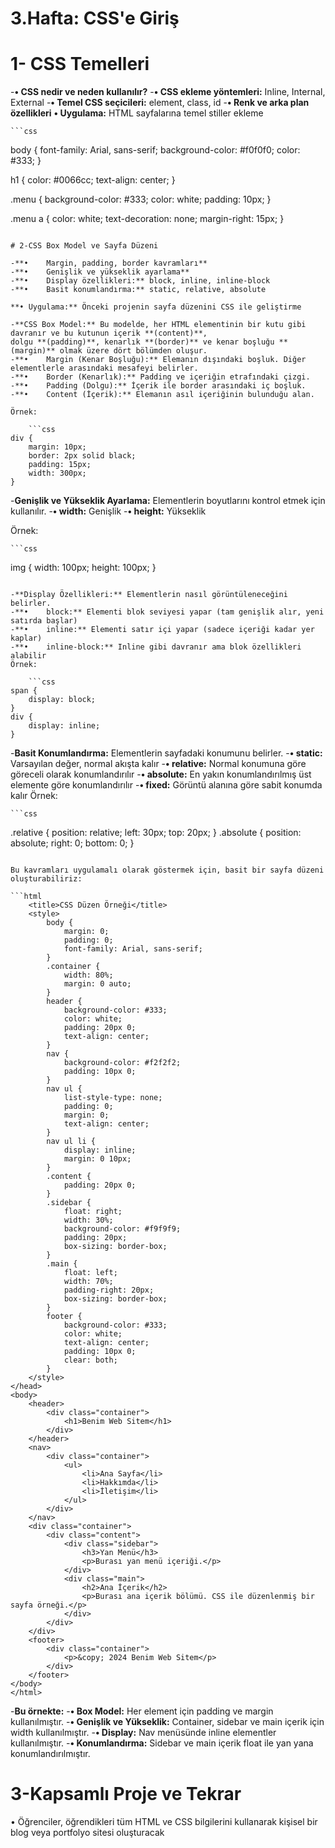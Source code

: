 # 3.Hafta: CSS'e Giriş

# 1- CSS Temelleri

-**•	CSS nedir ve neden kullanılır?**
-**•	CSS ekleme yöntemleri:** Inline, Internal, External
-**•	Temel CSS seçicileri:** element, class, id
-**•	Renk ve arka plan özellikleri**
**•	Uygulama:** HTML sayfalarına temel stiller ekleme

    ```css
body {
    font-family: Arial, sans-serif;
    background-color: #f0f0f0;
    color: #333;
}

h1 {
    color: #0066cc;
    text-align: center;
}

.menu {
    background-color: #333;
    color: white;
    padding: 10px;
}

.menu a {
    color: white;
    text-decoration: none;
    margin-right: 15px;
}

```

# 2-CSS Box Model ve Sayfa Düzeni

-**•	Margin, padding, border kavramları**
-**•	Genişlik ve yükseklik ayarlama**
-**•	Display özellikleri:** block, inline, inline-block
-**•	Basit konumlandırma:** static, relative, absolute

**•	Uygulama:** Önceki projenin sayfa düzenini CSS ile geliştirme

-**CSS Box Model:** Bu modelde, her HTML elementinin bir kutu gibi davranır ve bu kutunun içerik **(content)**,
dolgu **(padding)**, kenarlık **(border)** ve kenar boşluğu **(margin)** olmak üzere dört bölümden oluşur.
-**•	Margin (Kenar Boşluğu):** Elemanın dışındaki boşluk. Diğer elementlerle arasındaki mesafeyi belirler.
-**•	Border (Kenarlık):** Padding ve içeriğin etrafındaki çizgi.
-**•	Padding (Dolgu):** İçerik ile border arasındaki iç boşluk.
-**•	Content (İçerik):** Elemanın asıl içeriğinin bulunduğu alan.

Örnek:

    ```css
div {
    margin: 10px;
    border: 2px solid black;
    padding: 15px;
    width: 300px;
}

```

-**Genişlik ve Yükseklik Ayarlama:** Elementlerin boyutlarını kontrol etmek için kullanılır.
-**•	width:** Genişlik
-**•	height:** Yükseklik

Örnek:

    ```css
img {
    width: 100px;
    height: 100px;
}

```

-**Display Özellikleri:** Elementlerin nasıl görüntüleneceğini belirler.
-**•	block:** Elementi blok seviyesi yapar (tam genişlik alır, yeni satırda başlar)
-**•	inline:** Elementi satır içi yapar (sadece içeriği kadar yer kaplar)
-**•	inline-block:** Inline gibi davranır ama blok özellikleri alabilir
Örnek:

    ```css
span {
    display: block;
}
div {
    display: inline;
}

```

-**Basit Konumlandırma:** Elementlerin sayfadaki konumunu belirler.
-**•	static:** Varsayılan değer, normal akışta kalır
-**•	relative:** Normal konumuna göre göreceli olarak konumlandırılır
-**•	absolute:** En yakın konumlandırılmış üst elemente göre konumlandırılır
-**•	fixed:** Görüntü alanına göre sabit konumda kalır
Örnek:

    ```css
.relative {
    position: relative;
    left: 30px;
    top: 20px;
}
.absolute {
    position: absolute;
    right: 0;
    bottom: 0;
}

```

Bu kavramları uygulamalı olarak göstermek için, basit bir sayfa düzeni oluşturabiliriz:

```html
    <title>CSS Düzen Örneği</title>
    <style>
        body {
            margin: 0;
            padding: 0;
            font-family: Arial, sans-serif;
        }
        .container {
            width: 80%;
            margin: 0 auto;
        }
        header {
            background-color: #333;
            color: white;
            padding: 20px 0;
            text-align: center;
        }
        nav {
            background-color: #f2f2f2;
            padding: 10px 0;
        }
        nav ul {
            list-style-type: none;
            padding: 0;
            margin: 0;
            text-align: center;
        }
        nav ul li {
            display: inline;
            margin: 0 10px;
        }
        .content {
            padding: 20px 0;
        }
        .sidebar {
            float: right;
            width: 30%;
            background-color: #f9f9f9;
            padding: 20px;
            box-sizing: border-box;
        }
        .main {
            float: left;
            width: 70%;
            padding-right: 20px;
            box-sizing: border-box;
        }
        footer {
            background-color: #333;
            color: white;
            text-align: center;
            padding: 10px 0;
            clear: both;
        }
    </style>
</head>
<body>
    <header>
        <div class="container">
            <h1>Benim Web Sitem</h1>
        </div>
    </header>
    <nav>
        <div class="container">
            <ul>
                <li>Ana Sayfa</li>
                <li>Hakkımda</li>
                <li>İletişim</li>
            </ul>
        </div>
    </nav>
    <div class="container">
        <div class="content">
            <div class="sidebar">
                <h3>Yan Menü</h3>
                <p>Burası yan menü içeriği.</p>
            </div>
            <div class="main">
                <h2>Ana İçerik</h2>
                <p>Burası ana içerik bölümü. CSS ile düzenlenmiş bir sayfa örneği.</p>
            </div>
        </div>
    </div>
    <footer>
        <div class="container">
            <p>&copy; 2024 Benim Web Sitem</p>
        </div>
    </footer>
</body>
</html>

```

-**Bu örnekte:**
-**•	Box Model:** Her element için padding ve margin kullanılmıştır.
-**•	Genişlik ve Yükseklik:** Container, sidebar ve main içerik için width kullanılmıştır.
-**•	Display:** Nav menüsünde inline elementler kullanılmıştır.
-**•	Konumlandırma:** Sidebar ve main içerik float ile yan yana konumlandırılmıştır.

# 3-Kapsamlı Proje ve Tekrar
•	Öğrenciler, öğrendikleri tüm HTML ve CSS bilgilerini kullanarak kişisel bir blog veya portfolyo sitesi oluşturacak
